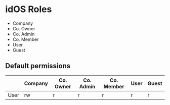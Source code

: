# idOS Roles

- Company
- Co. Owner
- Co. Admin
- Co. Member
- User
- Guest

<!-- | self          | rw        | rw   	       | rw   	    | rw   	    | rw   	      | rw   | n/a -->

## Default permissions
|               | Company   | Co. Owner  | Co. Admin  | Co. Member | User | Guest
|---            |---	    |---	        |---	    |---	      |---   |---
| User          | rw  	    | r   	    | r   	    | r   	      | r    | r
